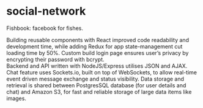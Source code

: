 # social-network
Fishbook: facebook for fishes. <p>
Building reusable components with React improved code readability and development time, while adding Redux for app state-management cut loading time by 50%. Custom build login page ensures user’s privacy by encrypting their password with bcrypt. <br> Backend and API written with NodeJS/Express utilises JSON and AJAX. Chat feature uses Sockets.io, built on top of WebSockets, to allow real-time event driven message exchange and status visibility. Data storage and retrieval is shared between PostgresSQL database (for user details and chat) and Amazon S3, for fast and reliable storage of large data items like images.

